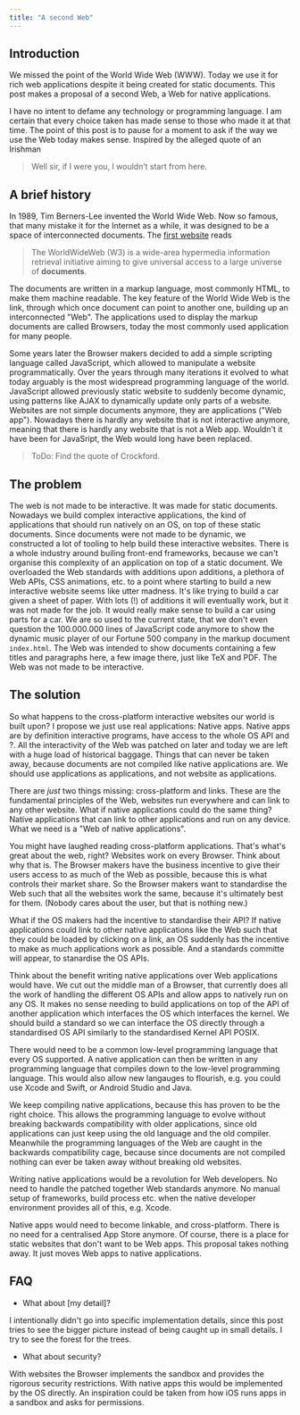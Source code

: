 ```yaml
---
title: "A second Web"
---
```


## Introduction

We missed the point of the World Wide Web (WWW). Today we use it for rich web applications despite it being created for static documents. This post makes a proposal of a second Web, a Web for native applications.

I have no intent to defame any technology or programming language. I am certain that every choice taken has made sense to those who made it at that time. The point of this post is to pause for a moment to ask if the way we use the Web today makes sense. Inspired by the alleged quote of an Irishman

> Well sir, if I were you, I wouldn’t start from here.



## A brief history

In 1989, Tim Berners-Lee invented the World Wide Web. Now so famous, that many mistake it for the Internet as a while, it was designed to be a space of interconnected documents. The [first website](http://info.cern.ch/hypertext/WWW/TheProject.html) reads

> The WorldWideWeb (W3) is a wide-area hypermedia information retrieval initiative aiming to give universal access to a large universe of **documents**.

The documents are written in a markup language, most commonly HTML, to make them machine readable. The key feature of the World Wide Web is the link, through which once document can point to another one, building up an interconnected "Web". The applications used to display the markup documents are called Browsers, today the most commonly used application for many people.

Some years later the Browser makers decided to add a simple scripting language called JavaScript, which allowed to manipulate a website programmatically. Over the years through many iterations it evolved to what today arguably is the most widespread programming language of the world. JavaScript allowed previously static website to suddenly become dynamic, using patterns like AJAX to dynamically update only parts of a website. Websites are not simple documents anymore, they are applications ("Web app"). Nowadays there is hardly any website that is not interactive anymore, meaning that there is hardly any website that is not a Web app. Wouldn't it have been for JavaSript, the Web would long have been replaced.

> ToDo: Find the quote of Crockford.



## The problem

The web is not made to be interactive. It was made for static documents. Nowadays we build complex interactive applications, the kind of applications that should run natively on an OS, on top of these static documents. Since documents were not made to be dynamic, we constructed a lot of tooling to help build these interactive websites. There is a whole industry around builing front-end frameworks, because we can't organise this complexity of an application on top of a static document. We overloaded the Web standards with additions upon additions, a plethora of Web APIs, CSS animations, etc. to a point where starting to build a new interactive website seems like utter madness. It's like trying to build a car given a sheet of paper. With lots (!) of additions it will eventually work, but it was not made for the job. It would really make sense to build a car using parts for a car. We are so used to the current state, that we don't even question the 100.000.000 lines of JavaScript code anymore to show the dynamic music player of our Fortune 500 company in the markup document `index.html`. The Web was intended to show documents containing a few titles and paragraphs here, a few image there, just like TeX and PDF. The Web was not made to be interactive.



## The solution

So what happens to the cross-platform interactive websites our world is built upon? I propose we just use real applications: Native apps. Native apps are by definition interactive programs, have access to the whole OS API and ?. All the interactivity of the Web was patched on later and today we are left with a huge load of historical baggage. Things that can never be taken away, because documents are not compiled like native applications are. We should use applications as applications, and not website as applications.

There are _just_ two things missing: cross-platform and links. These are the fundamental principles of the Web, websites run everywhere and can link to any other website. What if native applications could do the same thing? Native applications that can link to other applications and run on any device. What we need is a "Web of native applications".

You might have laughed reading cross-platform applications. That's what's great about the web, right? Websites work on every Browser. Think about why that is. The Browser makers have the business incentive to give their users access to as much of the Web as possible, because this is what controls their market share. So the Browser makers want to standardise the Web such that all the websites work the same, because it's ultimately best for them. (Nobody cares about the user, but that is nothing new.)

What if the OS makers had the incentive to standardise their API? If native applications could link to other native applications like the Web such that they could be loaded by clicking on a link, an OS suddenly has the incentive to make as much applications work as possible. And a standards committe will appear, to stanardise the OS APIs.

Think about the benefit writing native applications over Web applications would have. We cut out the middle man of a Browser, that currently does all the work of handling the different OS APIs and allow apps to natively run on any OS. It makes no sense needing to build applications on top of the API of another application which interfaces the OS which interfaces the kernel. We should build a standard so we can interface the OS directly through a standardised OS API similarly to the standardised Kernel API POSIX.

There would need to be a common low-level programming language that every OS supported. A native application can then be written in any programming language that compiles down to the low-level programming language. This would also allow new langauges to flourish, e.g. you could use Xcode and Swift, or Android Studio and Java.

We keep compiling native applications, because this has proven to be the right choice. This allows the programming language to evolve without breaking backwards compatibility with older applications, since old applications can just keep using the old language and the old compiler. Meanwhile the programming languages of the Web are caught in the backwards compatibility cage, because since documents are not compiled nothing can ever be taken away without breaking old websites.

Writing native applications would be a revolution for Web developers. No need to handle the patched together Web standards anymore. No manual setup of frameworks, build process etc. when the native developer environment provides all of this, e.g. Xcode.

Native apps would need to become linkable, and cross-platform. There is no need for a centralised App Store anymore. Of course, there is a place for static websites that don't want to be Web apps. This proposal takes nothing away. It just moves Web apps to native applications.



## FAQ

- What about [my detail]?

I intentionally didn't go into specific implementation details, since this post tries to see the bigger picture instead of being caught up in small details. I try to see the forest for the trees.

- What about security?

With websites the Browser implements the sandbox and provides the rigorous security restrictions. With native apps this would be implemented by the OS directly. An inspiration could be taken from how iOS runs apps in a sandbox and asks for permissions.

